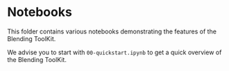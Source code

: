 # Notebooks

This folder contains various notebooks demonstrating the features of the Blending ToolKit.

We advise you to start with `00-quickstart.ipynb` to get a quick overview of the Blending ToolKit.
